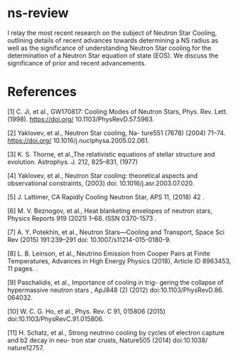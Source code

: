 # ns-review

 I relay the most recent research on the subject of Neutron Star Cooling,
outlining details of recent advances towards determining a NS radius as well as the significance of understanding
Neutron Star cooling for the determination of a Neutron Star equation of state (EOS). We discuss the significance of
prior and recent advancements.


# References

[1] C. Ji, et al., GW170817: Cooling Modes of Neutron
Stars, Phys. Rev. Lett.(1998). https://doi.org/
10.1103/PhysRevD.57.5963.

[2] Yaklovev, et al., Neutron Star cooling, Na-
ture551 (7678) (2004) 71–74. https://doi.org/
10.1016/j.nuclphysa.2005.02.061.

[3] K. S. Thorne, et al.,The relativistic equations of
stellar structure and evolution. Astrophys. J. 212,
825–831, (1977)

[4] Yaklovev, et al., Neutron Star cooling: theoretical
aspects and observational constraints, (2003) doi:
10.1016/j.asr.2003.07.020.

[5] J. Lattimer, CA Rapidly Cooling Neutron Star, APS
11, (2018) 42 .

[6] M. V. Beznogov, et al., Heat blanketing envelopes
of neutron stars, Physics Reports 919 (2021) 1–68.
ISSN 0370-1573 .

[7] A. Y. Potekhin, et al., Neutron Stars—Cooling and
Transport, Space Sci Rev (2015) 191:239–291 doi:
10.1007/s11214-015-0180-9.

[8] L. B. Leinson, et al., Neutrino Emission from
Cooper Pairs at Finite Temperatures, Advances in
High Energy Physics (2018), Article ID 8963453,
11 pages. .

[9] Paschalidis, et al., Importance of cooling in trig-
gering the collapse of hypermassive neutron stars ,
ApJ848 (2) (2012) doi:10.1103/PhysRevD.86.
064032.

[10] W. C. G. Ho, et al., Phys. Rev. C 91, 015806 (2015)
doi:10.1103/PhysRevC.91.015806.

[11] H. Schatz, et al., Strong neutrino cooling by
cycles of electron capture and b2 decay in neu-
tron star crusts, Nature505 (2014) doi:10.1038/
nature12757.
